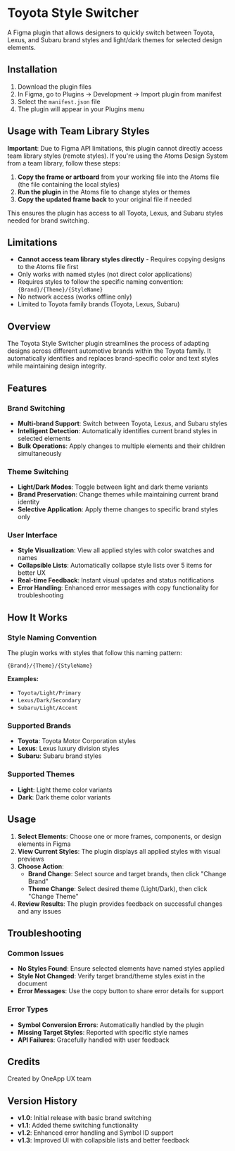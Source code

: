 # Toyota Style Switcher

A Figma plugin that allows designers to quickly switch between Toyota, Lexus, and Subaru brand styles and light/dark themes for selected design elements.

## Installation

1. Download the plugin files
2. In Figma, go to Plugins → Development → Import plugin from manifest
3. Select the `manifest.json` file
4. The plugin will appear in your Plugins menu

## Usage with Team Library Styles

**Important**: Due to Figma API limitations, this plugin cannot directly access team library styles (remote styles). If you're using the Atoms Design System from a team library, follow these steps:

1. **Copy the frame or artboard** from your working file into the Atoms file (the file containing the local styles)
2. **Run the plugin** in the Atoms file to change styles or themes
3. **Copy the updated frame back** to your original file if needed

This ensures the plugin has access to all Toyota, Lexus, and Subaru styles needed for brand switching.

## Limitations

- **Cannot access team library styles directly** - Requires copying designs to the Atoms file first
- Only works with named styles (not direct color applications)
- Requires styles to follow the specific naming convention: `{Brand}/{Theme}/{StyleName}`
- No network access (works offline only)
- Limited to Toyota family brands (Toyota, Lexus, Subaru)

## Overview

The Toyota Style Switcher plugin streamlines the process of adapting designs across different automotive brands within the Toyota family. It automatically identifies and replaces brand-specific color and text styles while maintaining design integrity.

## Features

### Brand Switching
- **Multi-brand Support**: Switch between Toyota, Lexus, and Subaru styles
- **Intelligent Detection**: Automatically identifies current brand styles in selected elements
- **Bulk Operations**: Apply changes to multiple elements and their children simultaneously

### Theme Switching
- **Light/Dark Modes**: Toggle between light and dark theme variants
- **Brand Preservation**: Change themes while maintaining current brand identity
- **Selective Application**: Apply theme changes to specific brand styles only

### User Interface
- **Style Visualization**: View all applied styles with color swatches and names
- **Collapsible Lists**: Automatically collapse style lists over 5 items for better UX
- **Real-time Feedback**: Instant visual updates and status notifications
- **Error Handling**: Enhanced error messages with copy functionality for troubleshooting

## How It Works

### Style Naming Convention
The plugin works with styles that follow this naming pattern:
```
{Brand}/{Theme}/{StyleName}
```

**Examples:**
- `Toyota/Light/Primary`
- `Lexus/Dark/Secondary`
- `Subaru/Light/Accent`

### Supported Brands
- **Toyota**: Toyota Motor Corporation styles
- **Lexus**: Lexus luxury division styles  
- **Subaru**: Subaru brand styles

### Supported Themes
- **Light**: Light theme color variants
- **Dark**: Dark theme color variants

## Usage

1. **Select Elements**: Choose one or more frames, components, or design elements in Figma
2. **View Current Styles**: The plugin displays all applied styles with visual previews
3. **Choose Action**:
   - **Brand Change**: Select source and target brands, then click "Change Brand"
   - **Theme Change**: Select desired theme (Light/Dark), then click "Change Theme"
4. **Review Results**: The plugin provides feedback on successful changes and any issues


## Troubleshooting

### Common Issues
- **No Styles Found**: Ensure selected elements have named styles applied
- **Style Not Changed**: Verify target brand/theme styles exist in the document
- **Error Messages**: Use the copy button to share error details for support

### Error Types
- **Symbol Conversion Errors**: Automatically handled by the plugin
- **Missing Target Styles**: Reported with specific style names
- **API Failures**: Gracefully handled with user feedback

## Credits

Created by OneApp UX team

## Version History

- **v1.0**: Initial release with basic brand switching
- **v1.1**: Added theme switching functionality
- **v1.2**: Enhanced error handling and Symbol ID support
- **v1.3**: Improved UI with collapsible lists and better feedback
